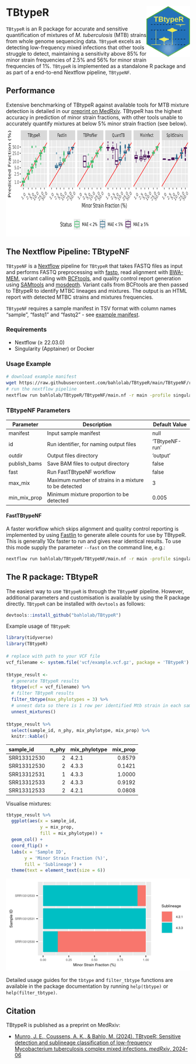 
# TBtypeR <img src="misc/TBtypeR_hex_logo.png" align="right" height="138"/>

`TBtypeR` is an R package for accurate and sensitive quantification of
mixtures of *M. tuberculosis* (MTB) strains from whole genome sequencing
data. `TBtypeR` excels as detecting low-frequency mixed infections that
other tools struggle to detect, maintaining a sensitivity above 85% for
minor strain frequencies of 2.5% and 56% for minor strain frequencies of
1%. `TBtypeR` is implemented as a standalone R package and as part of a
end-to-end Nextflow pipeline, `TBtypeNF`.

## Performance

Extensive benchmarking of TBtypeR against available tools for MTB
mixture detection is detailed in our [preprint on
MedRxiv](https://doi.org/10.1101/2024.06.12.24308870). TBtypeR has the
highest accuracy in prediction of minor strain fractions, with other
tools unable to accurately quantify mixtures at below 5% minor strain
fraction (see below).
<img src="publication/08_data/fig1B.png" align="center" height="300"/>

## The Nextflow Pipeline: TBtypeNF

`TBtypeNF` is a [Nextflow](https://www.nextflow.io/index.html) pipeline
for `TBtypeR` that takes FASTQ files as input and performs FASTQ
preprocessing with [fastp](https://github.com/OpenGene/fastp), read
alignment with [BWA-MEM](https://github.com/lh3/bwa), variant calling
with [BCFtools](https://samtools.github.io/bcftools/bcftools.html), and
quality control report generation using
[SAMtools](https://www.htslib.org/) and
[mosdepth](https://github.com/brentp/mosdepth). Variant calls from
BCFtools are then passed to TBtypeR to identify MTBC lineages and
mixtures. The output is an HTML report with detected MTBC strains and
mixtures frequencies.

`TBtypeNF` requires a sample manifest in TSV format with column names
“sample”, “fastq1” and “fastq2” - see [example
manifest](TBtypeNF/resources/lung_example_manifest.tsv).

### Requirements

- Nextflow (≥ 22.03.0)
- Singularity (Apptainer) or Docker

### Usage Example

``` bash
# download example manifest
wget https://raw.githubusercontent.com/bahlolab/TBtypeR/main/TBtypeNF/resources/lung_example_manifest.tsv -O my_manifest.tsv
# run the nextflow pipeline
nextflow run bahlolab/TBtypeR/TBtypeNF/main.nf -r main -profile singularity --manifest my_manifest.tsv
```

### TBtypeNF Parameters

| Parameter    | Description                                           | Default Value  |
|--------------|-------------------------------------------------------|----------------|
| manifest     | Input sample manifest                                 | null           |
| id           | Run identifier, for naming output files               | ‘TBtypeNF-run’ |
| outdir       | Output files directory                                | ‘output’       |
| publish_bams | Save BAM files to output directory                    | false          |
| fast         | Run FastTBtypeNF workflow                             | false          |
| max_mix      | Maximum number of strains in a mixture to be detected | 3              |
| min_mix_prop | Minimum mixture proportion to be detected             | 0.005          |

#### FastTBtypeNF

A faster workflow which skips alignment and quality control reporting is
implemented by using [Fastlin](https://github.com/rderelle/fastlin) to
generate allele counts for use by TBtypeR. This is generally 10x faster
to run and gives near identical results. To use this mode supply the
parameter `--fast` on the command line, e.g.:

``` bash
nextflow run bahlolab/TBtypeR/TBtypeNF/main.nf -r main -profile singularity --manifest my_manifest.tsv --fast
```

## The R package: TBtypeR

The easiest way to use `TBtypeR` is through the `TBtypeNF` pipeline.
However, additional parameters and customisation is available by using
the R package directly. `TBtypeR` can be installed with `devtools` as
follows:

``` r
devtools::install_github("bahlolab/TBtypeR")
```

Example usage of `TBtypeR`:

``` r
library(tidyverse)
library(TBtypeR)

# replace with path to your VCF file
vcf_filename <- system.file('vcf/example.vcf.gz', package = 'TBtypeR')

tbtype_result <- 
  # generate TBtypeR results
  tbtype(vcf = vcf_filename) %>% 
  # filter TBtypeR results
  filter_tbtype(max_phylotypes = 3) %>%
  # unnest data so there is 1 row per identified Mtb strain in each sample
  unnest_mixtures()

tbtype_result %>% 
  select(sample_id, n_phy, mix_phylotype, mix_prop) %>% 
  knitr::kable()
```

| sample_id   | n_phy | mix_phylotype | mix_prop |
|:------------|------:|:--------------|---------:|
| SRR13312530 |     2 | 4.2.1         |   0.8579 |
| SRR13312530 |     2 | 4.3.3         |   0.1421 |
| SRR13312531 |     1 | 4.3.3         |   1.0000 |
| SRR13312533 |     2 | 4.3.3         |   0.9192 |
| SRR13312533 |     2 | 4.2.1         |   0.0808 |

Visualise mixtures:

``` r
tbtype_result %>% 
  ggplot(aes(x = sample_id,
             y = mix_prop,
             fill = mix_phylotype)) +
  geom_col() +
  coord_flip() +
  labs(x = 'Sample ID',
       y = 'Minor Strain Fraction (%)', 
       fill = 'Sublineage') +
  theme(text = element_text(size = 6))
```

![](README_files/figure-gfm/visualise_result-1.png)<!-- -->

Detailed usage guides for the `tbtype` and `filter_tbtype` functions are
available in the package documentation by running `help(tbtype)` or
`help(filter_tbtype)`.

## Citation

TBtypeR is published as a preprint on MedRxiv:

- [Munro, J. E., Coussens, A. K., & Bahlo, M. (2024). TBtypeR: Sensitive
  detection and sublineage classification of low-frequency Mycobacterium
  tuberculosis complex mixed infections. *medRxiv*,
  2024-06](https://doi.org/10.1101/2024.06.12.24308870)
